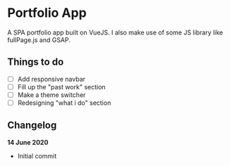 # Portfolio App

A SPA portfolio app built on VueJS. I also make use of some JS library like fullPage.js and GSAP.

## Things to do
- [ ] Add responsive navbar
- [ ] Fill up the "past work" section
- [ ] Make a theme switcher
- [ ] Redesigning "what i do" section

## Changelog

**14 June 2020**
* Initial commit


